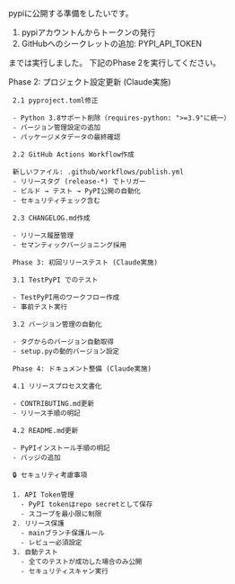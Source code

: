 pypiに公開する準備をしたいです。
1. pypiアカウントんからトークンの発行
2. GitHubへのシークレットの追加: PYPI_API_TOKEN

までは実行しました。
下記のPhase 2を実行してください。

Phase 2: プロジェクト設定更新 (Claude実施)

     2.1 pyproject.toml修正

     - Python 3.8サポート削除（requires-python: ">=3.9"に統一）
     - バージョン管理設定の追加
     - パッケージメタデータの最終確認

     2.2 GitHub Actions Workflow作成

     新しいファイル: .github/workflows/publish.yml
     - リリースタグ (release-*) でトリガー
     - ビルド → テスト → PyPI公開の自動化
     - セキュリティチェック含む

     2.3 CHANGELOG.md作成

     - リリース履歴管理
     - セマンティックバージョニング採用

     Phase 3: 初回リリーステスト (Claude実施)

     3.1 TestPyPI でのテスト

     - TestPyPI用のワークフロー作成
     - 事前テスト実行

     3.2 バージョン管理の自動化

     - タグからのバージョン自動取得
     - setup.pyの動的バージョン設定

     Phase 4: ドキュメント整備 (Claude実施)

     4.1 リリースプロセス文書化

     - CONTRIBUTING.md更新
     - リリース手順の明記

     4.2 README.md更新

     - PyPIインストール手順の明記
     - バッジの追加

     🔒 セキュリティ考慮事項

     1. API Token管理
       - PyPI tokenはrepo secretとして保存
       - スコープを最小限に制限
     2. リリース保護
       - mainブランチ保護ルール
       - レビュー必須設定
     3. 自動テスト
       - 全てのテストが成功した場合のみ公開
       - セキュリティスキャン実行

